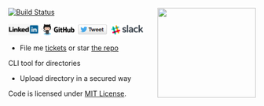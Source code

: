 <a href="https://github.com/DennyZhang?tab=followers"><img align="right" width="200" height="183" src="https://www.dennyzhang.com/wp-content/uploads/denny/watermark/github.png" /></a>

[![Build Status](https://travis-ci.org/DennyZhang/directory-cli-tool.svg?branch=master)](https://travis-ci.org/DennyZhang/directory-cli-tool)

[![LinkedIn](https://raw.githubusercontent.com/USDevOps/mywechat-slack-group/master/images/linkedin.png)](https://www.linkedin.com/in/dennyzhang001) [![Github](https://raw.githubusercontent.com/USDevOps/mywechat-slack-group/master/images/github.png)](https://github.com/DennyZhang) [![Twitter](https://raw.githubusercontent.com/USDevOps/mywechat-slack-group/master/images/twitter.png)](https://twitter.com/dennyzhang001) [![Slack](https://raw.githubusercontent.com/USDevOps/mywechat-slack-group/master/images/slack.png)](https://mywechat.slack.com/join/shared_invite/enQtMjQ0Mjg4ODk2Mjc2LTk1MTQyNTE2ZjEyNGZjZDkyOTY5ODEzMDY5ZGJkODY1OTNlYTllZTFjMGY2YzhjYjM0M2FiM2Y0OGQ5NGI3Y2U)

- File me [tickets](https://github.com/DennyZhang/directory-cli-tool/issues) or star [the repo](https://github.com/DennyZhang/directory-cli-tool)

CLI tool for directories

- Upload directory in a secured way

Code is licensed under [MIT License](https://www.dennyzhang.com/wp-content/mit_license.txt).
